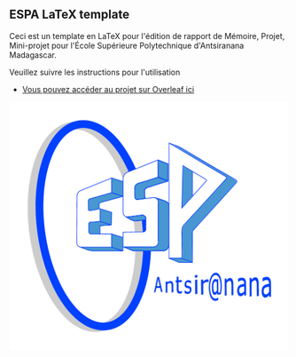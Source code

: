 ## ESPA LaTeX template

Ceci est un template en LaTeX pour l'édition de rapport de Mémoire, Projet, Mini-projet pour l'École Supérieure Polytechnique d'Antsiranana Madagascar.

Veuillez suivre les instructions pour l'utilisation

* [Vous pouvez accéder au projet sur Overleaf ici](https://www.overleaf.com/read/sgbyhrqghkmp#9a387a)

![General architecture](figures/logoESPA.png)

